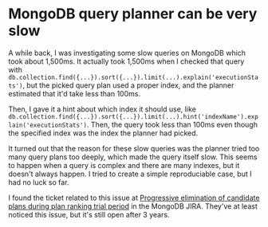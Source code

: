 # MongoDB query planner can be very slow

A while back, I was investigating some slow queries on MongoDB which took about 1,500ms. It actually took 1,500ms when I checked that query with `db.collection.find({...}).sort({...}).limit(...).explain('executionStats')`, but the picked query plan used a proper index, and the planner estimated that it'd take less than 100ms.

Then, I gave it a hint about which index it should use, like `db.collection.find({...}).sort({...}).limit(...).hint('indexName').explain('executionStats')`. Then, the query took less than 100ms even though the specified index was the index the planner had picked.

It turned out that the reason for these slow queries was the planner tried too many query plans too deeply, which made the query itself slow. This seems to happen when a query is complex and there are many indexes, but it doesn't always happen. I tried to create a simple reproduciable case, but I had no luck so far.

I found the ticket related to this issue at [Progressive elimination of candidate plans during plan ranking trial period](https://jira.mongodb.org/browse/SERVER-24396) in the MongoDB JIRA. They've at least noticed this issue, but it's still open after 3 years.

